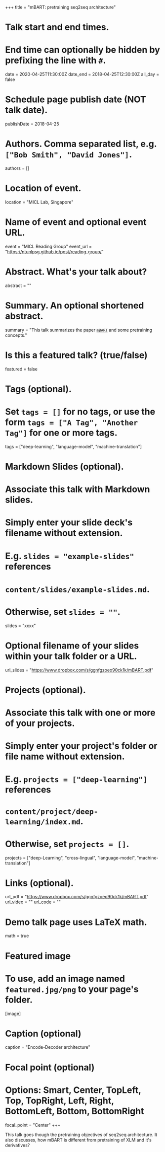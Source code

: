 +++
title = "mBART: pretraining seq2seq architecture"

# Talk start and end times.
#   End time can optionally be hidden by prefixing the line with `#`.
date = 2020-04-25T11:30:00Z
date_end = 2018-04-25T12:30:00Z
all_day = false

# Schedule page publish date (NOT talk date).
publishDate = 2018-04-25

# Authors. Comma separated list, e.g. `["Bob Smith", "David Jones"]`.
authors = []

# Location of event.
location = "MICL Lab, Singapore"

# Name of event and optional event URL.
event = "MICL Reading Group"
event_url = "https://ntunlpsg.github.io/post/reading-group/"

# Abstract. What's your talk about?
abstract = ""

# Summary. An optional shortened abstract.
summary = "This talk summarizes the paper [`mBART`](https://arxiv.org/abs/2001.08210) and some pretraining concepts."

# Is this a featured talk? (true/false)
featured = false

# Tags (optional).
#   Set `tags = []` for no tags, or use the form `tags = ["A Tag", "Another Tag"]` for one or more tags.
tags = ["deep-learning", "language-model", "machine-translation"]

# Markdown Slides (optional).
#   Associate this talk with Markdown slides.
#   Simply enter your slide deck's filename without extension.
#   E.g. `slides = "example-slides"` references 
#   `content/slides/example-slides.md`.
#   Otherwise, set `slides = ""`.
slides = "xxxx"

# Optional filename of your slides within your talk folder or a URL.
url_slides = "https://www.dropbox.com/s/ggnfgzoeo90ck1k/mBART.pdf"

# Projects (optional).
#   Associate this talk with one or more of your projects.
#   Simply enter your project's folder or file name without extension.
#   E.g. `projects = ["deep-learning"]` references 
#   `content/project/deep-learning/index.md`.
#   Otherwise, set `projects = []`.
projects = ["deep-Learning", "cross-lingual", "language-model", "machine-translation"]

# Links (optional).
url_pdf = "https://www.dropbox.com/s/ggnfgzoeo90ck1k/mBART.pdf"
url_video = ""
url_code = ""

# Demo talk page uses LaTeX math.
math = true

# Featured image
# To use, add an image named `featured.jpg/png` to your page's folder. 
[image]
  # Caption (optional)
  caption = "Encode-Decoder architecture"

  # Focal point (optional)
  # Options: Smart, Center, TopLeft, Top, TopRight, Left, Right, BottomLeft, Bottom, BottomRight
  focal_point = "Center"
+++

This talk goes though the pretraining objectives of seq2seq architecture. It also discusses, how mBART is different from pretraining of XLM and it's derivatives?  

<!-- {{% alert note %}}
Click on the **Slides** button above to view the built-in slides feature.
{{% /alert %}} -->

<!-- Slides can be added in a few ways:

- **Create** slides using Academic's *Slides* feature and link using `url_slides` parameter in the front matter of the talk file
- **Upload** an existing slide deck to `static/` and link using `url_slides` parameter in the front matter of the talk file
- **Embed** your slides (e.g. Google Slides) or presentation video on this page using [shortcodes](https://sourcethemes.com/academic/docs/writing-markdown-latex/).

Further talk details can easily be added to this page using *Markdown* and $\rm \LaTeX$ math code. -->
